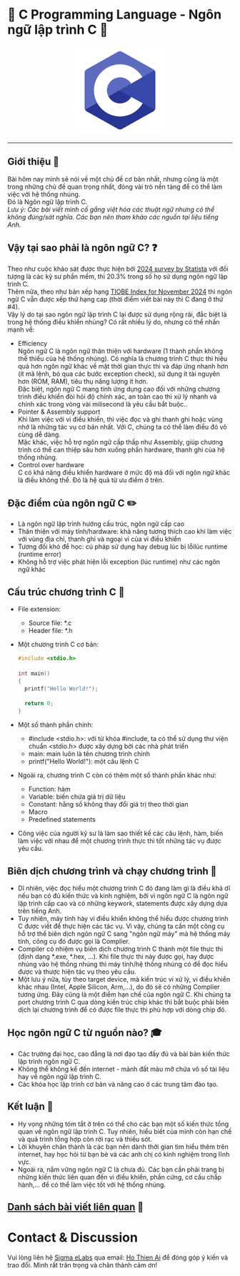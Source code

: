 # :rocket: C Programming Language - Ngôn ngữ lập trình C :rocket:
<p align="center">
  <a href="./README.md" title="C programming language">
    <img src="/assests/images/clanguage/clanguage.png" title="C programming language" style="width: 20vw; min-width: 200px"/>
  </a>
</p>

***

## Giới thiệu :microphone:
Bài hôm nay mình sẽ nói về một chủ đề cơ bản nhất, nhưng cũng là một trong những chủ đề quan trọng nhất, đóng vài trò nền tảng để có thể làm việc với hệ thống nhúng.\
Đó là Ngôn ngữ lập trình C.\
*Lưu ý: Các bài viết mình cố gắng việt hóa các thuật ngữ nhưng có thể không đúng/sát nghĩa. Các bạn nên tham khảo các nguồn tại liệu tiếng Anh.*

## Vậy tại sao phải là ngôn ngữ C? :question:
Theo như cuộc khảo sát được thực hiện bởi [2024 survey by Statista](https://www.statista.com/statistics/793628/worldwide-developer-survey-most-used-languages/) với đối tượng là các kỹ sư phần mềm, thì 20.3% trong số họ sử dụng ngôn ngữ lập trình C.\
Thêm nữa, theo như bản xếp hạng [TIOBE Index for November 2024](https://www.tiobe.com/tiobe-index/) thì ngôn ngữ C vẫn được xếp thứ hạng cap (thời điểm viết bài này thì C đang ở thứ #4).\
Vậy lý do tại sao ngôn ngữ lập trình C lại được sử dụng rộng rãi, đắc biệt là trong hệ thống điều khiển nhúng? Có rất nhiều lý do, nhưng có thể nhấn mạnh về:
* Efficiency\
  Ngôn ngữ C là ngôn ngữ thân thiện với hardware (1 thành phần không thể thiếu của hệ thống nhúng). Có nghĩa là chương trình C thực thi hiệu quả hơn ngôn ngữ khác về mặt thời gian thực thi và đáp ứng nhanh hơn (ít mã lệnh, bỏ qua các bước exception check), sử dụng ít tài nguyên hơn (ROM, RAM), tiêu thụ năng lượng ít hơn.\
  Đặc biệt, ngôn ngữ C mang tính ứng dụng cao đối với những chương trình điều khiển đòi hỏi độ chính xác, an toàn cao thì xử lý nhanh và chính xác trong vòng vài milisecond là yêu cầu bắt buộc..
* Pointer & Assembly support\
  Khi làm việc với vi điều khiển, thì việc đọc và ghi thanh ghi hoặc vùng nhớ là những tác vụ cơ bản nhất. Với C, chúng ta có thể làm điều đó vô cùng dễ dàng.\
  Mặc khác, việc hỗ trợ ngôn ngữ cấp thấp như Assembly, giúp chương trình có thể can thiệp sâu hơn xuống phần hardware, thanh ghi của hệ thống nhúng.
* Control over hardware\
  C có khả năng điều khiển hardware ở mức độ mà đối với ngôn ngữ khác là điều không thể. Đó là hệ quả từ ưu điểm ở trên.

## Đặc điểm của ngôn ngữ C :pencil2:
* Là ngôn ngữ lập trình hướng cấu trúc, ngôn ngữ cấp cao
* Thân thiện với máy tính/hardware: khả năng tương thích cao khi làm việc với vùng địa chỉ, thanh ghi và ngoại vi của vi điều khiển
* Tương đối khó để học: cú pháp sử dụng hay debug lúc bị lỗilúc runtime (runtime error)
* Không hỗ trợ việc phát hiện lỗi exception (lúc runtime) như các ngôn ngữ khác

## Cấu trúc chương trình C :wrench:
* File extension:
  * Source file: *.c
  * Header file: *.h
* Một chương trình C cơ bản:
  ```c
  #include <stdio.h>

  int main() 
  {
    printf("Hello World!");

    return 0;
  }
  ```
* Một số thành phần chính:
  * #include <stdio.h>: với từ khóa #include, ta có thể sử dụng thư viện chuẩn <stdio.h> được xây dựng bởi các nhà phát triển
  * main: main luôn là tên chương trình chính
  * printf("Hello World!"): một câu lệnh C
 
* Ngoài ra, chương trình C còn có thêm một số thành phần khác như:
  * Function: hàm
  * Variable: biến chứa giá trị dữ liệu
  * Constant: hằng số không thay đổi giá trị theo thời gian
  * Macro
  * Predefined statements

* Công việc của người kỹ sư là làm sao thiết kế các câu lệnh, hàm, biến làm việc với nhau để một chương trình thực thi tốt những tác vụ được yêu cầu.

## Biên dịch chương trình và chạy chương trình :hammer:
* Dĩ nhiên, việc đọc hiểu một chương trình C đó đang làm gì là điều khả dĩ nếu bạn có đủ kiến thức và kinh nghiệm, bởi vì ngôn ngữ C là ngôn ngữ lập trình cấp cao và có những keywork, statements được xây dựng dựa trên tiếng Anh.
* Tuy nhiên, máy tính hày vi điều khiển không thể hiểu được chương trình C được viết để thực hiện các tác vụ. Vì vậy, chúng ta cần một công cụ hỗ trợ thể biên dịch ngôn ngữ C sang "ngôn ngữ máy" mà hệ thống máy tính, công cụ đó được gọi là Complier.
* Compiler có nhiệm vụ biên dịch chương trình C thành một file thực thi (định dạng *.exe, *.hex, ...). Khi file thực thi này được gọi, hay được nhúng vào hệ thống nhúng thì máy tính/hệ thống nhúng có để đọc hiểu được và thược hiện tác vụ theo yêu cầu.
* Một lưu ý nữa, tùy theo target device, mà kiến trúc vi xử lý, vi điều khiển khác nhau (Intel, Apple Silicon, Arm,...), do đó sẽ có những Complier tương ứng. Đây cũng là một điểm hạn chế của ngôn ngữ C. Khi chúng ta port chương trình C qua dòng kiến trúc chip khác thì bắt buộc phải biên dịch lại chương trình để có được file thực thi phù hợp với dòng chip đó.

## Học ngôn ngữ C từ nguồn nào? :mortar_board:
* Các trường đại học, cao đẳng là nơi đạo tạo đầy đủ và bài bản kiến thức lập trình ngôn ngữ C.
* Không thể không kể đến internet - mảnh đất màu mỡ chứa vô số tài liệu hay về ngôn ngữ lập trình C.
* Các khóa học lập trình cơ bản và nâng cao ở các trung tâm đào tạo.

## Kết luận :dart: 
* Hy vọng những tóm tắt ở trên có thể cho các bạn một số kiến thức tổng quan về ngôn ngữ lập trình C. Tuy nhiên, hiểu biết của mình còn hạn chế và quá trình tổng hợp còn rời rạc và thiếu sót.
* Lời khuyên chân thành là các bạn nên dành thời gian tìm hiểu thêm trên internet, hay học hỏi từ bạn bè và các anh chị có kinh nghiệm trong lĩnh vực.
* Ngoài ra, nắm vững ngôn ngữ C là chưa đủ. Các bạn cần phải trang bị những kiến thức liên quan đến vi điều khiển, phần cứng, cơ cấu chấp hành,... để có thể làm việc tốt với hệ thống nhúng.

## [Danh sách bài viết liên quan](/posts/) :link:

# Contact & Discussion
Vui lòng liên hệ [Sigma eLabs](https://github.com/Sigma-eLabs) qua email: [Ho Thien Ai](mailto:thienaiho95@gmail.com) để đóng góp ý kiến và trao đổi. Mình rất trân trọng và chân thành cảm ơn!
